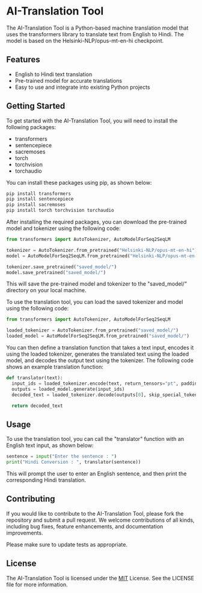 # AI-Translation Tool

The AI-Translation Tool is a Python-based machine translation model that uses the transformers library to translate text from English to Hindi. The model is based on the Helsinki-NLP/opus-mt-en-hi checkpoint.

## Features

- English to Hindi text translation
- Pre-trained model for accurate translations
- Easy to use and integrate into existing Python projects

## Getting Started

To get started with the AI-Translation Tool, you will need to install the following packages:

- transformers
- sentencepiece
- sacremoses
- torch
- torchvision
- torchaudio

You can install these packages using pip, as shown below:

```bash
pip install transformers
pip install sentencepiece
pip install sacremoses
pip install torch torchvision torchaudio
```

After installing the required packages, you can download the pre-trained model and tokenizer using the following code:

```python
from transformers import AutoTokenizer, AutoModelForSeq2SeqLM

tokenizer = AutoTokenizer.from_pretrained("Helsinki-NLP/opus-mt-en-hi")
model = AutoModelForSeq2SeqLM.from_pretrained("Helsinki-NLP/opus-mt-en-hi")

tokenizer.save_pretrained("saved_model/")
model.save_pretrained("saved_model/")
```

This will save the pre-trained model and tokenizer to the "saved_model/" directory on your local machine.

To use the translation tool, you can load the saved tokenizer and model using the following code:

```python
from transformers import AutoTokenizer, AutoModelForSeq2SeqLM

loaded_tokenizer = AutoTokenizer.from_pretrained("saved_model/")
loaded_model = AutoModelForSeq2SeqLM.from_pretrained("saved_model/")
```

You can then define a translation function that takes a text input, encodes it using the loaded tokenizer, generates the translated text using the loaded model, and decodes the output text using the tokenizer. The following code shows an example translation function:

```python
def translator(text):
  input_ids = loaded_tokenizer.encode(text, return_tensors="pt", padding=True)
  outputs = loaded_model.generate(input_ids)
  decoded_text = loaded_tokenizer.decode(outputs[0], skip_special_tokens=True)

  return decoded_text
```

## Usage

To use the translation tool, you can call the "translator" function with an English text input, as shown below:

```python
sentence = input("Enter the sentence : ")
print("Hindi Conversion : ", translator(sentence))
```

This will prompt the user to enter an English sentence, and then print the corresponding Hindi translation.

## Contributing

If you would like to contribute to the AI-Translation Tool, please fork the repository and submit a pull request. We welcome contributions of all kinds, including bug fixes, feature enhancements, and documentation improvements.

Please make sure to update tests as appropriate.

## License

The AI-Translation Tool is licensed under the [MIT](https://choosealicense.com/licenses/mit/) License. See the LICENSE file for more information.
